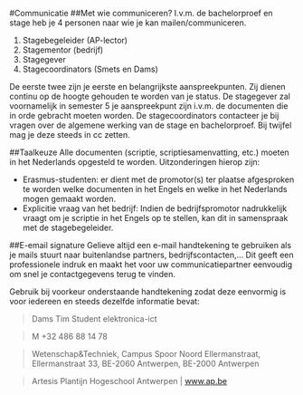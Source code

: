 #Communicatie
##Met wie communiceren?
I.v.m. de bachelorproef en stage heb je 4 personen naar wie je kan mailen/communiceren. 
1. Stagebegeleider (AP-lector)
2. Stagementor (bedrijf)
3. Stagegever 
4. Stagecoordinators (Smets en Dams)

De eerste twee zijn je eerste en belangrijkste aanspreekpunten. Zij dienen continu op de hoogte gehouden te worden van je status.
De stagegever zal voornamelijk in semester 5 je aanspreekpunt zijn i.v.m. de documenten die in orde gebracht moeten worden.
De stagecoordinators contacteer je bij vragen over de algemene werking van de stage en bachelorproef. Bij twijfel mag je deze steeds in cc zetten.

##Taalkeuze
Alle documenten (scriptie, scriptiesamenvatting, etc.) moeten in het Nederlands opgesteld te worden. Uitzonderingen hierop zijn:
* Erasmus-studenten: er dient met de promotor(s) ter plaatse afgesproken te worden welke documenten in het Engels en welke in het Nederlands mogen gemaakt worden.
* Explicitie vraag van het bedrijf: Indien de bedrijfspromotor nadrukkelijk vraagt om je scriptie in het Engels op te stellen, kan dit in samenspraak met de stagebegeleider.

##E-email signature
Gelieve altijd een e-mail handtekening te gebruiken als je mails stuurt naar buitenlandse partners, bedrijfscontacten,... Dit geeft een professionele indruk en maakt het voor uw communicatiepartner eenvoudig om snel je contactgegevens terug te vinden.

Gebruik bij voorkeur onderstaande handtekening zodat deze eenvormig is voor iedereen en steeds dezelfde informatie bevat:


>Dams Tim
>Student elektronica-ict

>M +32 486 88 14 78

>Wetenschap&Techniek, 
>Campus Spoor Noord Ellermanstraat, Ellermanstraat 33, BE-2060 Antwerpen, BE-2000 Antwerpen 

>Artesis Plantijn Hogeschool Antwerpen | www.ap.be
